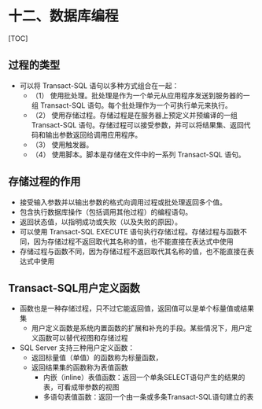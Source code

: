 # 十二、数据库编程

[TOC]

## 过程的类型

- 可以将 Transact-SQL 语句以多种方式组合在一起： 
  - （1） 使用批处理。批处理是作为一个单元从应用程序发送到服务器的一组 Transact-SQL 语句。每个批处理作为一个可执行单元来执行。 
  - （2） 使用存储过程。存储过程是在服务器上预定义并预编译的一组 Transact-SQL 语句。存储过程可以接受参数，并可以将结果集、返回代码和输出参数返回给调用应用程序。 
  - （3） 使用触发器。 
  - （4） 使用脚本。脚本是存储在文件中的一系列 Transact-SQL 语句。

## 存储过程的作用

- 接受输入参数并以输出参数的格式向调用过程或批处理返回多个值。
- 包含执行数据库操作（包括调用其他过程）的编程语句。 
- 返回状态值，以指明成功或失败（以及失败的原因）。
- 可以使用 Transact-SQL EXECUTE 语句执行存储过程。存储过程与函数不同，因为存储过程不返回取代其名称的值，也不能直接在表达式中使用
- 存储过程与函数不同，因为存储过程不返回取代其名称的值，也不能直接在表达式中使用

## Transact-SQL用户定义函数

- 函数也是一种存储过程，只不过它能返回值，返回值可以是单个标量值或结果集
  - 用户定义函数是系统内置函数的扩展和补充的手段。某些情况下，用户定义函数可以替代视图和存储过程
- SQL Server 支持三种用户定义函数：
  - 返回标量值（单值）的函数称为标量函数，
  - 返回结果集的函数称为表值函数
    - 内嵌（inline）表值函数：返回一个单条SELECT语句产生的结果的表，可看成带参数的视图
    - 多语句表值函数：返回一个由一条或多条Transact-SQL语句建立的表